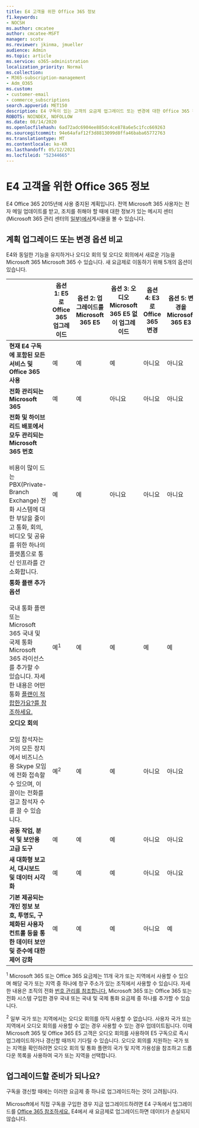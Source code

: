 ```yaml
---
title: E4 고객을 위한 Office 365 정보
f1.keywords:
- NOCSH
ms.author: cmcatee
author: cmcatee-MSFT
manager: scotv
ms.reviewer: jkinma, jmueller
audience: Admin
ms.topic: article
ms.service: o365-administration
localization_priority: Normal
ms.collection:
- M365-subscription-management
- Adm_O365
ms.custom:
- customer-email
- commerce_subscriptions
search.appverid: MET150
description: E4 구독이 있는 고객의 요금제 업그레이드 또는 변경에 대한 Office 365 정보입니다.
ROBOTS: NOINDEX, NOFOLLOW
ms.date: 08/14/2020
ms.openlocfilehash: 6ad72adc6904ee885dc4ce878a6e5c1fcc669263
ms.sourcegitcommit: 94e64afaf12f3d8813099d8ffa46baba65772763
ms.translationtype: MT
ms.contentlocale: ko-KR
ms.lasthandoff: 05/12/2021
ms.locfileid: "52344665"
---
```

# <a name="important-information-for-office-365-e4-customers"></a>E4 고객을 위한 Office 365 정보

E4 Office 365 2015년에 사용 중지된 계획입니다. 전역 Microsoft 365 사용자는 전자 메일 업데이트를 받고, 조치를 취해야 할 때에 대한 정보가 있는 메시지 센터(Microsoft 365 관리 센터의 [일부)에서](https://go.microsoft.com/fwlink/p/?linkid=2024339)게시물을 볼 수 있습니다.

## <a name="compare-your-options-for-upgrading-or-changing-plans"></a>계획 업그레이드 또는 변경 옵션 비교

E4와 동일한 기능을 유지하거나 오디오 회의 및 오디오 회의에서 새로운 기능을 Microsoft 365 Microsoft 365 수 있습니다. 새 요금제로 이동하기 위해 5개의 옵션이 있습니다.

|  | 옵션 1: E5로 Office 365 업그레이드 | 옵션 2: 업그레이드를 Microsoft 365 E5 | 옵션 3: 오디오 Microsoft 365 E5 없이 업그레이드 | 옵션 4: E3로 Office 365 변경 | 옵션 5: 변경을 Microsoft 365 E3 |
|-|-|-|-|-|-|
| **현재 E4 구독에 포함된 모든 서비스 및 Office 365 사용** | 예 | 예 | 예 | 아니요 | 아니요 |
| **전화 관리되는 Microsoft 365** | 예 | 예 | 아니요 | 아니요 | 아니요 |
| **전화 및 하이브리드 배포에서 모두 관리되는 Microsoft 365 번호**<br/><br/>비용이 많이 드는 PBX(Private-Branch Exchange) 전화 시스템에 대한 부담을 줄이고 통화, 회의, 비디오 및 공유를 위한 하나의 플랫폼으로 통신 인프라를 간소화합니다. | 예 | 예 | 아니요 | 아니요 | 아니요 |
| **통화 플랜 추가 옵션**<br/><br/>국내 통화 플랜 또는 Microsoft 365 국내 및 국제 통화 Microsoft 365 라이선스를 추가할 수 있습니다. 자세한 내용은 어떤 통화 [플랜이 적합한가요?를 참조하세요.](/MicrosoftTeams/calling-plan-landing-page) | 예<sup>1</sup> | 예 | 예 | 예 | 예 |
| **오디오 회의**<br/><br/>모임 참석자는 거의 모든 장치에서 비즈니스용 Skype 모임에 전화 접속할 수 있으며, 이끌이는 전화를 걸고 참석자 수를 끌 수 있습니다. | 예<sup>2</sup> | 예 | 예 | 아니요 | 아니요 |
| **공동 작업, 분석 및 보안용 고급 도구** | 예 | 예 | 예 | 아니요 | 아니요 |
| **새 대화형 보고서, 대시보드 및 데이터 시각화** | 예 | 예 | 예 | 아니요 | 아니요 |
| **기본 제공되는 개인 정보 보호, 투명도, 구체화된 사용자 컨트롤 등을 통한 데이터 보안 및 준수에 대한 제어 강화** | 예 | 예 | 예 | 아니요 | 예 |

<sup>1</sup> Microsoft 365 또는 Office 365 요금제는 11개 국가 또는 지역에서 사용할 수 있으며 해당 국가 또는 지역 중 하나에 청구 주소가 있는 조직에서 사용할 수 있습니다. 자세한 내용은 조직의 전화 [번호 관리를 참조합니다.](/microsoftteams/manage-phone-numbers-for-your-organization/manage-phone-numbers-for-your-organization) Microsoft 365 또는 Office 365 또는 전화 시스템 구입한 경우 국내 또는 국내 및 국제 통화 요금제 중 하나를 추가할 수 있습니다.

<sup>2</sup> 일부 국가 또는 지역에서는 오디오 회의를 아직 사용할 수 없습니다. 사용자 국가 또는 지역에서 오디오 회의를 사용할 수 없는 경우 사용할 수 있는 경우 업데이트됩니다. 이때 Microsoft 365 및 Office 365 E5 고객은 오디오 회의를 사용하여 E5 구독으로 즉시 업그레이드하거나 갱신할 때까지 기다릴 수 있습니다. 오디오 회의를 지원하는 국가 또는 지역을 확인하려면 [](/microsoftteams/country-and-region-availability-for-audio-conferencing-and-calling-plans/country-and-region-availability-for-audio-conferencing-and-calling-plans) 오디오 회의 및 통화 플랜의 국가 및 지역 가용성을 참조하고 드롭다운 목록을 사용하여 국가 또는 지역을 선택합니다.

## <a name="ready-to-upgrade"></a>업그레이드할 준비가 되나요?

구독을 갱신할 때에는 이러한 요금제 중 하나로 업그레이드하는 것이 고려됩니다.

Microsoft에서 직접 구독을 구입한 경우 지금 업그레이드하려면 E4 구독에서 업그레이드를 [Office 365 참조하세요.](upgrade-Office-365-E4.md) E4에서 새 요금제로 업그레이드하면 데이터가 손실되지 않습니다.
